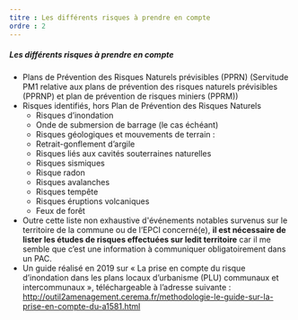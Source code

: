 ```yaml
---
titre : Les différents risques à prendre en compte
ordre : 2
---
```

##### Les différents risques à prendre en compte

- Plans de Prévention des Risques Naturels prévisibles (PPRN) (Servitude PM1 relative aux plans de prévention des risques naturels	prévisibles (PPRNP) et plan de prévention de risques miniers (PPRM))
- Risques identifiés, hors Plan de Prévention des Risques Naturels
  - Risques d’inondation
  - Onde de submersion de barrage (le cas échéant)
  - Risques géologiques et mouvements de terrain :
  - Retrait-gonflement d’argile
  - Risques liés aux cavités souterraines naturelles
  - Risques sismiques
  - Risque radon
  - Risques avalanches
  - Risques tempête
  - Risques éruptions volcaniques
  - Feux de forêt
- Outre cette liste non exhaustive d'événements notables survenus sur le territoire de la commune ou de l’EPCI concerné(e), **il est nécessaire de lister les études de risques effectuées sur ledit territoire** car il me semble que c’est une information à communiquer obligatoirement dans un PAC.
- Un guide réalisé en 2019 sur « La prise en compte du risque d’inondation dans les plans locaux d’urbanisme (PLU) communaux et intercommunaux », téléchargeable à l’adresse suivante :
http://outil2amenagement.cerema.fr/methodologie-le-guide-sur-la-prise-en-compte-du-a1581.html